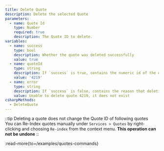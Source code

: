 ```yaml
---
title: Delete Quote
description: Delete the selected Quote
parameters:
  - name: Quote Id
    type: Number
    required: true
    description: The Quote ID to delete.
variables:
  - name: success
    type: bool
    description: Whether the quote was deleted successfully
    value: true
  - name: quoteId
    type: string
    description: If `success` is true, contains the numeric id of the quote which was just deleted
    value: '4219'
  - name: error
    type: string
    description: If `success` is false, contains the reason that deleting the quote failed
    value: Unable to delete quote 4219, it does not exist
csharpMethods:
  - DeleteQuote
---
```


::tip
Deleting a quote does not change the Quote ID of following quotes<br/>
You can Re-Index quotes manually under `Services > Quotes` by right-clicking and choosing `Re-index` from the context menu.  **This operation can not be undone**
::

:read-more{to=/examples/quotes-commands}